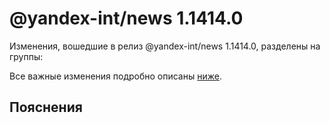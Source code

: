 # @yandex-int/news 1.1414.0

<!-- ЧЕЛОВЕЧЕСКОЕ ВСТУПЛЕНИЕ -->

Изменения, вошедшие в релиз @yandex-int/news 1.1414.0, разделены на группы:

Все важные изменения подробно описаны [ниже](#Пояснения).

## Пояснения

